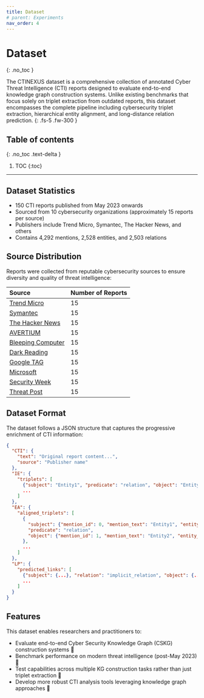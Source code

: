 ```yaml
---
title: Dataset
# parent: Experiments
nav_order: 4
---
```


# Dataset
{: .no_toc }

The CTINEXUS dataset is a comprehensive collection of annotated Cyber Threat Intelligence (CTI) reports designed to evaluate end-to-end knowledge graph construction systems. Unlike existing benchmarks that focus solely on triplet extraction from outdated reports, this dataset encompasses the complete pipeline including cybersecurity triplet extraction, hierarchical entity alignment, and long-distance relation prediction.
{: .fs-5 .fw-300 }


## Table of contents
{: .no_toc .text-delta }

1. TOC
{:toc}

---
## Dataset Statistics

* 150 CTI reports published from May 2023 onwards
* Sourced from 10 cybersecurity organizations (approximately 15 reports per source)
* Publishers include Trend Micro, Symantec, The Hacker News, and others
* Contains 4,292 mentions, 2,528 entities, and 2,503 relations

## Source Distribution

Reports were collected from reputable cybersecurity sources to ensure diversity and quality of threat intelligence:

| Source    | Number of Reports    |
|:---------------|:-------------------------|
| [Trend Micro] | 15 |
| [Symantec] | 15 |
| [The Hacker News] | 15 |
| [AVERTIUM] | 15 |
| [Bleeping Computer] | 15 |
| [Dark Reading] | 15 |
| [Google TAG] | 15 |
| [Microsoft] | 15 |
| [Security Week] | 15 |
| [Threat Post] | 15 |




## Dataset Format

The dataset follows a JSON structure that captures the progressive enrichment of CTI information:

```json
{
  "CTI": {
    "text": "Original report content...",
    "source": "Publisher name"
  },
  "IE": {
    "triplets": [
      {"subject": "Entity1", "predicate": "relation", "object": "Entity2"},
      ...
    ]
  },
  "EA": {
    "aligned_triplets": [
      {
        "subject": {"mention_id": 0, "mention_text": "Entity1", "entity_id": 1, ...},
        "predicate": "relation",
        "object": {"mention_id": 1, "mention_text": "Entity2", "entity_id": 2, ...}
      },
      ...
    ]
  },
  "LP": {
    "predicted_links": [
      {"subject": {...}, "relation": "implicit_relation", "object": {...}},
      ...
    ]
  }
}
```

## Features
This dataset enables researchers and practitioners to:

* Evaluate end-to-end Cyber Security Knowledge Graph (CSKG) construction systems 🚀
* Benchmark performance on modern threat intelligence (post-May 2023) 🚀
* Test capabilities across multiple KG construction tasks rather than just triplet extraction 🚀
* Develop more robust CTI analysis tools leveraging knowledge graph approaches 🚀





[Trend Micro]: https://www.trendmicro.com/
[Symantec]: https://www.symantec.com/
[The Hacker News]: https://thehackernews.com/
[AVERTIUM]: https://www.avertium.com/
[Bleeping Computer]: https://www.bleepingcomputer.com/
[Dark Reading]: https://www.darkreading.com/
[Google TAG]: https://blog.google/threat-analysis-group/
[Microsoft]: https://www.microsoft.com/
[Security Week]: https://www.securityweek.com/
[Threat Post]: https://threatpost.com/